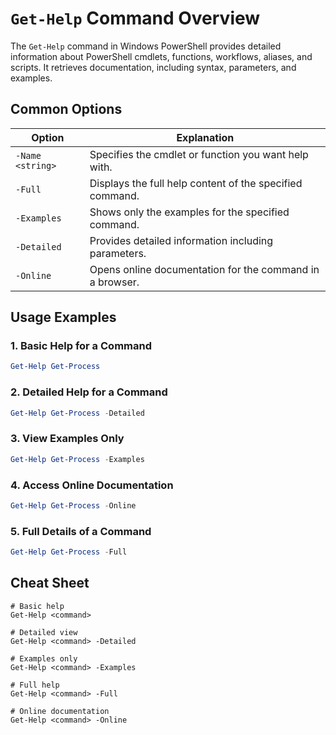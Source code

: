 # `Get-Help` Command Overview

The `Get-Help` command in Windows PowerShell provides detailed information about PowerShell cmdlets, functions, workflows, aliases, and scripts. It retrieves documentation, including syntax, parameters, and examples.

## Common Options

| Option            | Explanation                                                |
|-------------------|------------------------------------------------------------|
| `-Name <string>`  | Specifies the cmdlet or function you want help with.       |
| `-Full`           | Displays the full help content of the specified command.   |
| `-Examples`       | Shows only the examples for the specified command.         |
| `-Detailed`       | Provides detailed information including parameters.        |
| `-Online`         | Opens online documentation for the command in a browser.   |

## Usage Examples

### 1. Basic Help for a Command
```powershell
Get-Help Get-Process
```

### 2. Detailed Help for a Command
```powershell
Get-Help Get-Process -Detailed
```

### 3. View Examples Only
```powershell
Get-Help Get-Process -Examples
```

### 4. Access Online Documentation
```powershell
Get-Help Get-Process -Online
```

### 5. Full Details of a Command
```powershell
Get-Help Get-Process -Full
```

## Cheat Sheet

```shell
# Basic help
Get-Help <command>

# Detailed view
Get-Help <command> -Detailed

# Examples only
Get-Help <command> -Examples

# Full help
Get-Help <command> -Full

# Online documentation
Get-Help <command> -Online
```
